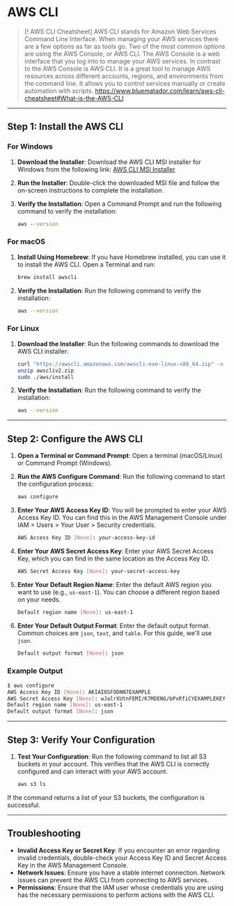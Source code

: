 # AWS CLI

>[!  AWS CLI Cheatsheet]
>AWS CLI stands for Amazon Web Services Command Line Interface. When managing your AWS services there are a few options as far as tools go. Two of the most common options are using the AWS Console, or AWS CLI. The AWS Console is a web interface that you log into to manage your AWS services. In contrast to the AWS Console is AWS CLI. It is a great tool to manage AWS resources across different accounts, regions, and environments from the command line. It allows you to control services manually or create automation with scripts.
>https://www.bluematador.com/learn/aws-cli-cheatsheet#What-is-the-AWS-CLI

---
## Step 1: Install the AWS CLI

### For Windows

1. **Download the Installer**: Download the AWS CLI MSI installer for Windows from the following link:
   [AWS CLI MSI Installer](https://awscli.amazonaws.com/AWSCLIV2.msi)

2. **Run the Installer**: Double-click the downloaded MSI file and follow the on-screen instructions to complete the installation.

3. **Verify the Installation**: Open a Command Prompt and run the following command to verify the installation:
   ```cmd
   aws --version
   ```

### For macOS

1. **Install Using Homebrew**: If you have Homebrew installed, you can use it to install the AWS CLI. Open a Terminal and run:
   ```sh
   brew install awscli
   ```

2. **Verify the Installation**: Run the following command to verify the installation:
   ```sh
   aws --version
   ```

### For Linux

1. **Download the Installer**: Run the following commands to download the AWS CLI installer:
   ```sh
   curl "https://awscli.amazonaws.com/awscli-exe-linux-x86_64.zip" -o "awscliv2.zip"
   unzip awscliv2.zip
   sudo ./aws/install
   ```

2. **Verify the Installation**: Run the following command to verify the installation:
   ```sh
   aws --version
   ```


---
## Step 2: Configure the AWS CLI

1. **Open a Terminal or Command Prompt**: Open a terminal (macOS/Linux) or Command Prompt (Windows).

2. **Run the AWS Configure Command**: Run the following command to start the configuration process:
   ```sh
   aws configure
   ```

3. **Enter Your AWS Access Key ID**: You will be prompted to enter your AWS Access Key ID. You can find this in the AWS Management Console under IAM > Users > Your User > Security credentials.
   ```sh
   AWS Access Key ID [None]: your-access-key-id
   ```

4. **Enter Your AWS Secret Access Key**: Enter your AWS Secret Access Key, which you can find in the same location as the Access Key ID.
   ```sh
   AWS Secret Access Key [None]: your-secret-access-key
   ```

5. **Enter Your Default Region Name**: Enter the default AWS region you want to use (e.g., `us-east-1`). You can choose a different region based on your needs.
   ```sh
   Default region name [None]: us-east-1
   ```

6. **Enter Your Default Output Format**: Enter the default output format. Common choices are `json`, `text`, and `table`. For this guide, we'll use `json`.
   ```sh
   Default output format [None]: json
   ```

### Example Output

```sh
$ aws configure
AWS Access Key ID [None]: AKIAIOSFODNN7EXAMPLE
AWS Secret Access Key [None]: wJalrXUtnFEMI/K7MDENG/bPxRfiCYEXAMPLEKEY
Default region name [None]: us-east-1
Default output format [None]: json
```

---

## Step 3: Verify Your Configuration

1. **Test Your Configuration**: Run the following command to list all S3 buckets in your account. This verifies that the AWS CLI is correctly configured and can interact with your AWS account.
   ```sh
   aws s3 ls
   ```

If the command returns a list of your S3 buckets, the configuration is successful.


---
## Troubleshooting

- **Invalid Access Key or Secret Key**: If you encounter an error regarding invalid credentials, double-check your Access Key ID and Secret Access Key in the AWS Management Console.
- **Network Issues**: Ensure you have a stable internet connection. Network issues can prevent the AWS CLI from connecting to AWS services.
- **Permissions**: Ensure that the IAM user whose credentials you are using has the necessary permissions to perform actions with the AWS CLI.

